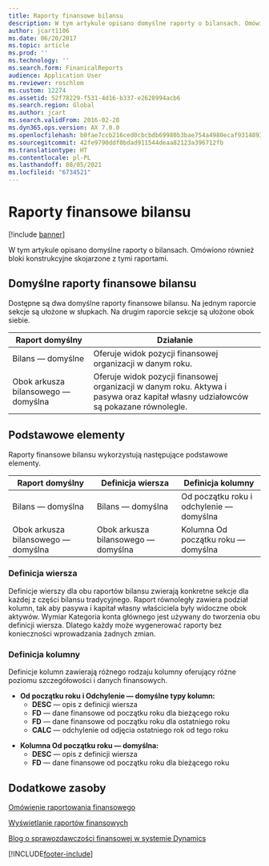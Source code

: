 ```yaml
---
title: Raporty finansowe bilansu
description: W tym artykule opisano domyślne raporty o bilansach. Omówiono również bloki konstrukcyjne skojarzone z tymi raportami.
author: jcart1106
ms.date: 06/20/2017
ms.topic: article
ms.prod: ''
ms.technology: ''
ms.search.form: FinanicalReports
audience: Application User
ms.reviewer: roschlom
ms.custom: 12274
ms.assetid: 52f78229-f531-4d16-b337-e2628994acb6
ms.search.region: Global
ms.author: jcart
ms.search.validFrom: 2016-02-28
ms.dyn365.ops.version: AX 7.0.0
ms.openlocfilehash: b0fae7ccb216ced0cbcbdb69980b3bae754a4980ecaf9314893368ae89459fa0
ms.sourcegitcommit: 42fe9790ddf0bdad911544deaa82123a396712fb
ms.translationtype: HT
ms.contentlocale: pl-PL
ms.lasthandoff: 08/05/2021
ms.locfileid: "6734521"
---
```

# <a name="balance-sheet-financial-reports"></a>Raporty finansowe bilansu

[!include [banner](../includes/banner.md)]

W tym artykule opisano domyślne raporty o bilansach. Omówiono również bloki konstrukcyjne skojarzone z tymi raportami. 

## <a name="default-balance-sheet-reports"></a>Domyślne raporty finansowe bilansu

Dostępne są dwa domyślne raporty finansowe bilansu. Na jednym raporcie sekcje są ułożone w słupkach. Na drugim raporcie sekcje są ułożone obok siebie.

| Raport domyślny                       | Działanie                                                                                                                           |
|--------------------------------------|----------------------------------------------------------------------------------------------------------------------------------------|
| Bilans — domyślne              | Oferuje widok pozycji finansowej organizacji w danym roku.                                                                 |
| Obok arkusza bilansowego — domyślna | Oferuje widok pozycji finansowej organizacji w danym roku. Aktywa i pasywa oraz kapitał własny udziałowców są pokazane równolegle. |

## <a name="building-blocks"></a>Podstawowe elementy
Raporty finansowe bilansu wykorzystują następujące podstawowe elementy.

| Raport domyślny                       | Definicja wiersza                       | Definicja kolumny             |
|--------------------------------------|--------------------------------------|-------------------------------|
| Bilans — domyślna              | Bilans — domyślna              | Od początku roku i odchylenie — domyślna    |
| Obok arkusza bilansowego — domyślna | Obok arkusza bilansowego — domyślna | Kolumna Od początku roku — domyślna |

### <a name="row-definition"></a>Definicja wiersza

Definicje wierszy dla obu raportów bilansu zwierają konkretne sekcje dla każdej z części bilansu tradycyjnego. Raport równoległy zawiera podział kolumn, tak aby pasywa i kapitał własny właściciela były widoczne obok aktywów. Wymiar Kategoria konta głównego jest używany do tworzenia obu definicji wiersza. Dlatego każdy może wygenerować raporty bez konieczności wprowadzania żadnych zmian.

### <a name="column-definition"></a>Definicja kolumny

Definicje kolumn zawierają różnego rodzaju kolumny oferujący różne poziomu szczegółowości i danych finansowych.

-   **Od początku roku i Odchylenie — domyślne typy kolumn:**
    -   **DESC** — opis z definicji wiersza
    -   **FD** — dane finansowe od początku roku dla bieżącego roku
    -   **FD** — dane finansowe od początku roku dla ostatniego roku
    -   **CALC** — odchylenie od odjęcia ostatniego rok od tego roku

<!-- -->

-   **Kolumna Od początku roku — domyślna:**
    -   **DESC** — opis z definicji wiersza
    -   **FD** — dane finansowe od początku roku dla bieżącego roku



## <a name="additional-resources"></a>Dodatkowe zasoby

[Omówienie raportowania finansowego](financial-reporting-getting-started.md)

[Wyświetlanie raportów finansowych](view-financial-reports.md)

[Blog o sprawozdawczości finansowej w systemie Dynamics](https://blogs.msdn.com/b/dynamics_financial_reporting/)





[!INCLUDE[footer-include](../../includes/footer-banner.md)]